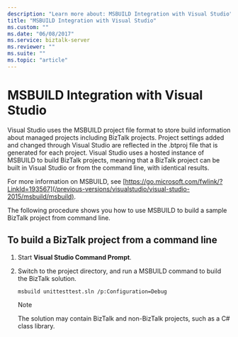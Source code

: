 ```yaml
---
description: "Learn more about: MSBUILD Integration with Visual Studio"
title: "MSBUILD Integration with Visual Studio"
ms.custom: ""
ms.date: "06/08/2017"
ms.service: biztalk-server
ms.reviewer: ""
ms.suite: ""
ms.topic: "article"
---
```

# MSBUILD Integration with Visual Studio
Visual Studio uses the MSBUILD project file format to store build information about managed projects including BizTalk projects. Project settings added and changed through Visual Studio are reflected in the .btproj file that is generated for each project. Visual Studio uses a hosted instance of MSBUILD to build BizTalk projects, meaning that a BizTalk project can be built in Visual Studio or from the command line, with identical results.

 For more information on MSBUILD, see [https://go.microsoft.com/fwlink/?LinkId=193567](/previous-versions/visualstudio/visual-studio-2015/msbuild/msbuild).

 The following procedure shows you how to use MSBUILD to build a sample BizTalk project from command line.

## To build a BizTalk project from a command line

1.  Start **Visual Studio Command Prompt**.

2.  Switch to the project directory, and run a MSBUILD command to build the BizTalk solution.

    ```
    msbuild unittesttest.sln /p:Configuration=Debug
    ```

    > [!NOTE]
    >  The solution may contain BizTalk and non-BizTalk projects, such as a C# class library.